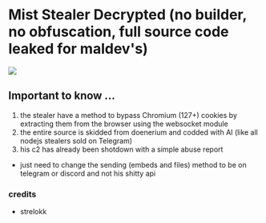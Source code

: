 
# Mist Stealer Decrypted (no builder, no obfuscation, full source code leaked for maldev's)

<a href="https://t.me/vatfraudster">
  <img src="https://img.shields.io/badge/telegram-2CA5E0?style=for-the-badge&logo=telegram&logoColor=white">
</a>

## Important to know ...
1. the stealer have a method to bypass Chromium (127+) cookies by extracting them from the browser using the websocket module
2. the entire source is skidded from doenerium and codded with AI (like all nodejs stealers sold on Telegram)
3. his c2 has already been shotdown with a simple abuse report
- just need to change the sending (embeds and files) method to be on telegram or discord and not his shitty api

### credits
- strelokk
